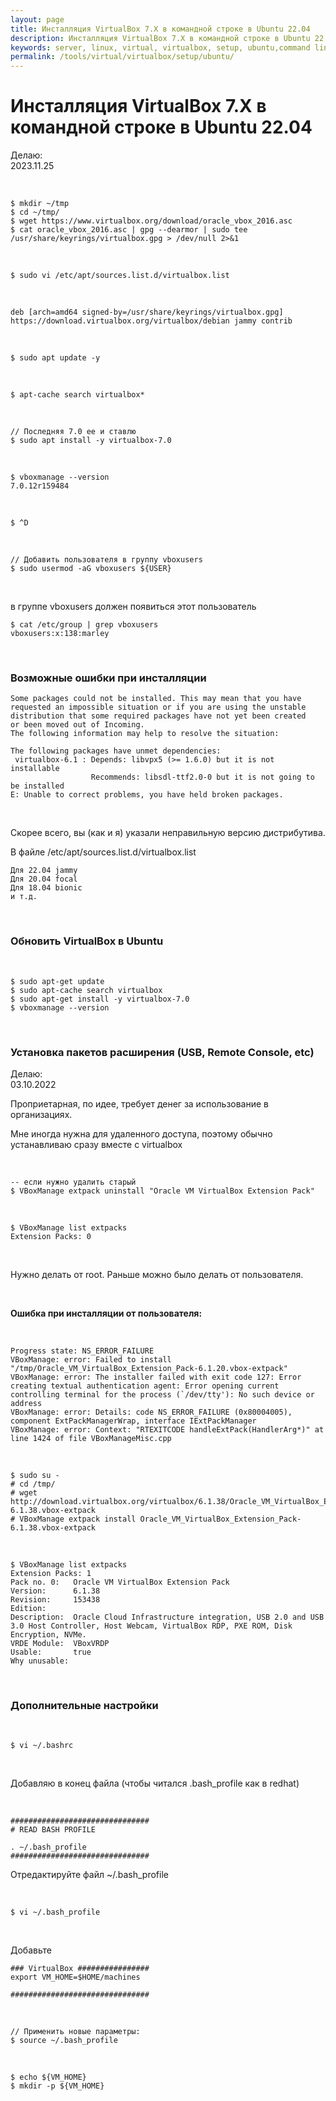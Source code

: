 ```yaml
---
layout: page
title: Инсталляция VirtualBox 7.X в командной строке в Ubuntu 22.04
description: Инсталляция VirtualBox 7.X в командной строке в Ubuntu 22.04
keywords: server, linux, virtual, virtualbox, setup, ubuntu,command line
permalink: /tools/virtual/virtualbox/setup/ubuntu/
---
```


# Инсталляция VirtualBox 7.X в командной строке в Ubuntu 22.04

Делаю:  
2023.11.25

<br/>

```
$ mkdir ~/tmp
$ cd ~/tmp/
$ wget https://www.virtualbox.org/download/oracle_vbox_2016.asc
$ cat oracle_vbox_2016.asc | gpg --dearmor | sudo tee /usr/share/keyrings/virtualbox.gpg > /dev/null 2>&1
```

<br/>

```
$ sudo vi /etc/apt/sources.list.d/virtualbox.list
```

<br/>

```
deb [arch=amd64 signed-by=/usr/share/keyrings/virtualbox.gpg] https://download.virtualbox.org/virtualbox/debian jammy contrib
```

<br/>

```
$ sudo apt update -y
```

<br/>

```
$ apt-cache search virtualbox*
```

<br/>

```
// Последняя 7.0 ее и ставлю
$ sudo apt install -y virtualbox-7.0
```

<br/>

```
$ vboxmanage --version
7.0.12r159484
```

<br/>

```
$ ^D
```

<br/>

```
// Добавить пользователя в группу vboxusers
$ sudo usermod -aG vboxusers ${USER}
```

<br/>

в группе vboxusers должен появиться этот пользователь

```
$ cat /etc/group | grep vboxusers
vboxusers:x:138:marley
```

<br/>

### Возможные ошибки при инсталляции

```
Some packages could not be installed. This may mean that you have
requested an impossible situation or if you are using the unstable
distribution that some required packages have not yet been created
or been moved out of Incoming.
The following information may help to resolve the situation:

The following packages have unmet dependencies:
 virtualbox-6.1 : Depends: libvpx5 (>= 1.6.0) but it is not installable
                  Recommends: libsdl-ttf2.0-0 but it is not going to be installed
E: Unable to correct problems, you have held broken packages.
```

<br/>

Скорее всего, вы (как и я) указали неправильную версию дистрибутива.

В файле /etc/apt/sources.list.d/virtualbox.list

```
Для 22.04 jammy
Для 20.04 focal
Для 18.04 bionic
и т.д.
```

<br/>

### Обновить VirtualBox в Ubuntu

<br/>

```
$ sudo apt-get update
$ sudo apt-cache search virtualbox
$ sudo apt-get install -y virtualbox-7.0
$ vboxmanage --version
```

<br/>

### Установка пакетов расширения (USB, Remote Console, etc)

Делаю:  
03.10.2022

Проприетарная, по идее, требует денег за использование в организациях.

Мне иногда нужна для удаленного доступа, поэтому обычно устанавливаю сразу вместе с virtualbox

<br/>

```
-- если нужно удалить старый
$ VBoxManage extpack uninstall "Oracle VM VirtualBox Extension Pack"
```

<br/>

```
$ VBoxManage list extpacks
Extension Packs: 0
```

<br/>

Нужно делать от root. Раньше можно было делать от пользователя.

<br/>

**Ошибка при инсталляции от пользователя:**

<br/>

```
Progress state: NS_ERROR_FAILURE
VBoxManage: error: Failed to install "/tmp/Oracle_VM_VirtualBox_Extension_Pack-6.1.20.vbox-extpack"
VBoxManage: error: The installer failed with exit code 127: Error creating textual authentication agent: Error opening current controlling terminal for the process (`/dev/tty'): No such device or address
VBoxManage: error: Details: code NS_ERROR_FAILURE (0x80004005), component ExtPackManagerWrap, interface IExtPackManager
VBoxManage: error: Context: "RTEXITCODE handleExtPack(HandlerArg*)" at line 1424 of file VBoxManageMisc.cpp
```

<br/>

```
$ sudo su -
# cd /tmp/
# wget http://download.virtualbox.org/virtualbox/6.1.38/Oracle_VM_VirtualBox_Extension_Pack-6.1.38.vbox-extpack
# VBoxManage extpack install Oracle_VM_VirtualBox_Extension_Pack-6.1.38.vbox-extpack
```

<br/>

```
$ VBoxManage list extpacks
Extension Packs: 1
Pack no. 0:   Oracle VM VirtualBox Extension Pack
Version:      6.1.38
Revision:     153438
Edition:
Description:  Oracle Cloud Infrastructure integration, USB 2.0 and USB 3.0 Host Controller, Host Webcam, VirtualBox RDP, PXE ROM, Disk Encryption, NVMe.
VRDE Module:  VBoxVRDP
Usable:       true
Why unusable:
```

<br/>

### Дополнительные настройки

<br/>

```
$ vi ~/.bashrc
```

<br/>

Добавляю в конец файла (чтобы читался .bash_profile как в redhat)

<br/>

```
###############################
# READ BASH PROFILE

. ~/.bash_profile
###############################
```

Отредактируйте файл ~/.bash_profile

<br/>

```
$ vi ~/.bash_profile
```

<br/>

Добавьте

```shell
### VirtualBox ################
export VM_HOME=$HOME/machines

###############################
```

<br/>

```
// Применить новые параметры:
$ source ~/.bash_profile
```

<br/>

```
$ echo ${VM_HOME}
$ mkdir -p ${VM_HOME}
```

<!--

<br/>

### Работа с Plugin в Vagrant

    $ vagrant plugin list
    $ vagrant plugin update


<br/>

Словил ошибку:

**modprobe vboxguest failed**

 # apt-get install -y virtualbox-dkms
    # apt-get install -y virtualbox-guest-dkms
    # apt-get install -y linux-headers-virtual

Не помогло.

    # /sbin/rcvboxadd quicksetup all

 -->

<!-- <br/>




Еще возможные варианты:

    # modprobe vboxdrv
    # modprobe vboxvideo
    # modprobe vboxsf


    # ./VBoxLinuxAdditions.run -->

<!--


На клиенте, после инсталляции guest additions можно выполнить команды:

    $ VBoxClient

    Options:

      --clipboard            start the shared clipboard service
      --draganddrop          start the drag and drop service
      --display              start the display management service
      --checkhostversion start the host version notifier service
      --seamless             start the seamless windows service
      -d, --nodaemon         continue running as a system service

Буфер обмена постоянно перестает работать.

К сожалению, мне пока не удалось найти решения, которое позволило бы полностью побороть данную проблему.

Как вариант,

// Найти процесс clipboard

    $ ps -Af | grep VBoxClient

// кильнуть его по -9

    $ kill -9

// Стартовать его заново

    $ VBoxClient --clipboard

Или попробовать использовать команды:

    $ killall VBoxClient

    $ VBoxClient-all

Если гостевая машина windows, можно попробовать убить процесс VBoxTray.exe

// Investigating shared clipboard problems on X11 guests or hosts

https://www.virtualbox.org/wiki/X11Clipboard


-->
